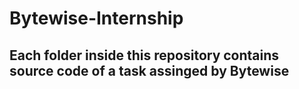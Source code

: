 # Bytewise-Internship

## Each folder inside this repository contains source code of a task assinged by Bytewise
